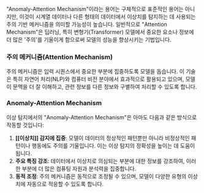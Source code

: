 "Anomaly-Attention Mechanism"이라는 용어는 구체적으로 표준적인 용어는 아니지만, 이것이 시계열 데이터나 다른 형태의 데이터에서 이상치를 탐지하는 데 사용되는 주의 기반 메커니즘을 의미할 가능성이 높습니다. 일반적으로 "Attention Mechanism"은 딥러닝, 특히 변형기(Transformer) 모델에서 중요한 요소나 정보에 더 많은 '주의'를 기울이게 함으로써 모델의 성능을 향상시키는 기법입니다.

### 주의 메커니즘(Attention Mechanism)

주의 메커니즘은 입력 시퀀스에서 중요한 부분에 집중하도록 모델을 돕습니다. 이 기술은 특히 자연어 처리(NLP)와 컴퓨터 비전 분야에서 효과적으로 활용되고 있으며, 모델이 문맥을 더 잘 이해하고, 관련 정보를 다른 정보와 구별하여 처리할 수 있도록 합니다.

### Anomaly-Attention Mechanism

이상 탐지에서의 "Anomaly-Attention Mechanism"은 아마도 다음과 같은 방식으로 작동할 것입니다:

1. **[[이상치]] 감지에 집중**: 모델이 데이터의 정상적인 패턴뿐만 아니라 비정상적인 패턴이나 행동에도 주의를 기울입니다. 이는 이상 탐지의 정확성을 높이는 데 도움이 됩니다.
2. **주요 특징 강조**: 데이터에서 이상치로 의심되는 부분에 대한 정보를 강조하여, 이러한 부분에 더 많은 컴퓨팅 자원과 분석력을 집중합니다.
3. **동적 조정**: 주의 메커니즘은 동적으로 조정될 수 있으며, 모델이 다양한 유형의 이상치에 자동으로 적응할 수 있도록 합니다.